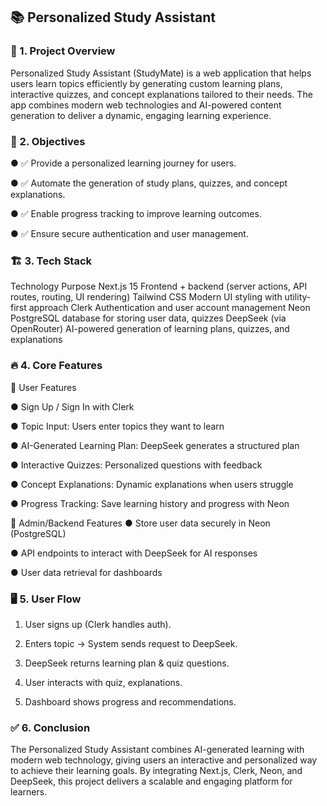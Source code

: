 ## 📚 Personalized Study Assistant

### 📌 1. Project Overview 
Personalized Study Assistant (StudyMate) is a web application that helps users learn topics 
efficiently by generating custom learning plans, interactive quizzes, and concept 
explanations tailored to their needs. 
The app combines modern web technologies and AI-powered content generation to deliver a 
dynamic, engaging learning experience. 

### 🎯 2. Objectives 
●  ✅ Provide a personalized learning journey for users. 
 
●  ✅ Automate the generation of study plans, quizzes, and concept explanations. 
 
●  ✅ Enable progress tracking to improve learning outcomes. 
 
●  ✅ Ensure secure authentication and user management. 
 
### 🏗 3. Tech Stack 
Technology  Purpose 
Next.js 15  Frontend + backend (server actions, API routes, routing, UI 
rendering) 
Tailwind CSS  Modern UI styling with utility-first approach 
Clerk  Authentication and user account management 
Neon  PostgreSQL database for storing user data, quizzes 
DeepSeek (via 
OpenRouter) 
AI-powered generation of learning plans, quizzes, and 
explanations 
 
### 🔥 4. Core Features 
🔹 User Features 

●  Sign Up / Sign In with Clerk 
 
●  Topic Input: Users enter topics they want to learn 
 
●  AI-Generated Learning Plan: DeepSeek generates a structured plan 
 
●  Interactive Quizzes: Personalized questions with feedback 
 
●  Concept Explanations: Dynamic explanations when users struggle 
 
●  Progress Tracking: Save learning history and progress with Neon 
 
🔹 Admin/Backend Features 
●  Store user data securely in Neon (PostgreSQL) 
 
●  API endpoints to interact with DeepSeek for AI responses 
 
●  User data retrieval for dashboards 
 
### 🖥 5. User Flow 
1.  User signs up (Clerk handles auth). 
 
2.  Enters topic → System sends request to DeepSeek. 
 
3.  DeepSeek returns learning plan & quiz questions. 
 
4.  User interacts with quiz, explanations. 
 
5.  Dashboard shows progress and recommendations. 
 
### ✅ 6. Conclusion 
The Personalized Study Assistant combines AI-generated learning with modern web 
technology, giving users an interactive and personalized way to achieve their learning goals. 
By integrating Next.js, Clerk, Neon, and DeepSeek, this project delivers a scalable and 
engaging platform for learners. 
 
